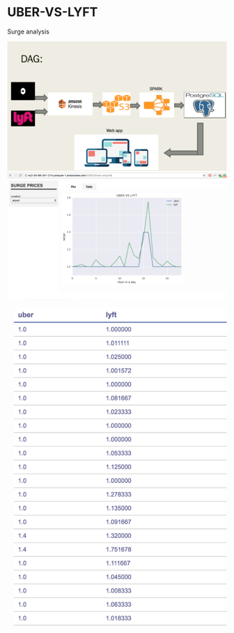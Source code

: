 # UBER-VS-LYFT
Surge analysis


<img src="DAG.png">


<img src="demo.png">


<img src="table_on_web.png">
